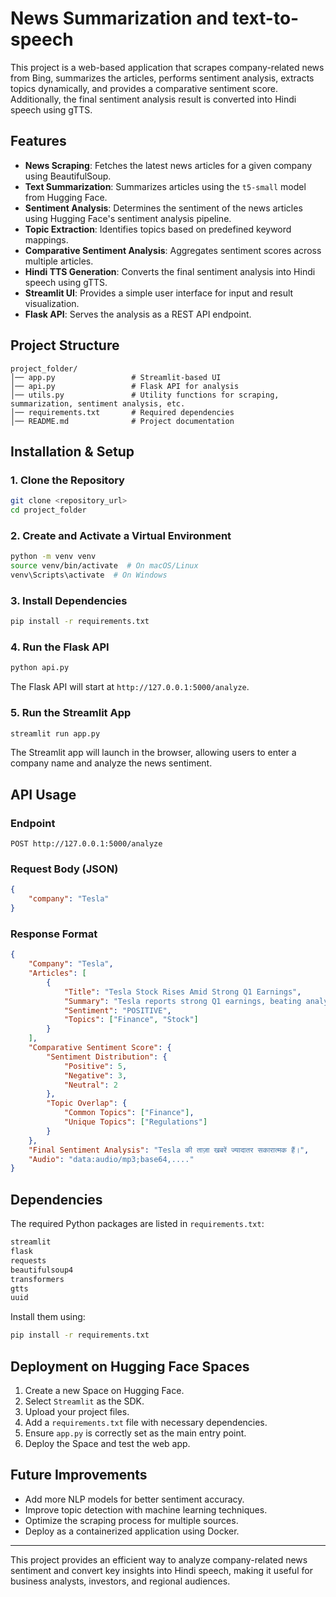 # News Summarization and text-to-speech

This project is a web-based application that scrapes company-related news from Bing, summarizes the articles, performs sentiment analysis, extracts topics dynamically, and provides a comparative sentiment score. Additionally, the final sentiment analysis result is converted into Hindi speech using gTTS.

## Features
- **News Scraping**: Fetches the latest news articles for a given company using BeautifulSoup.
- **Text Summarization**: Summarizes articles using the `t5-small` model from Hugging Face.
- **Sentiment Analysis**: Determines the sentiment of the news articles using Hugging Face's sentiment analysis pipeline.
- **Topic Extraction**: Identifies topics based on predefined keyword mappings.
- **Comparative Sentiment Analysis**: Aggregates sentiment scores across multiple articles.
- **Hindi TTS Generation**: Converts the final sentiment analysis into Hindi speech using gTTS.
- **Streamlit UI**: Provides a simple user interface for input and result visualization.
- **Flask API**: Serves the analysis as a REST API endpoint.

## Project Structure
```
project_folder/
│── app.py                 # Streamlit-based UI
│── api.py                 # Flask API for analysis
│── utils.py               # Utility functions for scraping, summarization, sentiment analysis, etc.
│── requirements.txt       # Required dependencies
│── README.md              # Project documentation
```

## Installation & Setup

### 1. Clone the Repository
```sh
git clone <repository_url>
cd project_folder
```

### 2. Create and Activate a Virtual Environment
```sh
python -m venv venv
source venv/bin/activate  # On macOS/Linux
venv\Scripts\activate  # On Windows
```

### 3. Install Dependencies
```sh
pip install -r requirements.txt
```

### 4. Run the Flask API
```sh
python api.py
```

The Flask API will start at `http://127.0.0.1:5000/analyze`.

### 5. Run the Streamlit App
```sh
streamlit run app.py
```

The Streamlit app will launch in the browser, allowing users to enter a company name and analyze the news sentiment.

## API Usage

### Endpoint
```
POST http://127.0.0.1:5000/analyze
```

### Request Body (JSON)
```json
{
    "company": "Tesla"
}
```

### Response Format
```json
{
    "Company": "Tesla",
    "Articles": [
        {
            "Title": "Tesla Stock Rises Amid Strong Q1 Earnings",
            "Summary": "Tesla reports strong Q1 earnings, beating analysts' expectations.",
            "Sentiment": "POSITIVE",
            "Topics": ["Finance", "Stock"]
        }
    ],
    "Comparative Sentiment Score": {
        "Sentiment Distribution": {
            "Positive": 5,
            "Negative": 3,
            "Neutral": 2
        },
        "Topic Overlap": {
            "Common Topics": ["Finance"],
            "Unique Topics": ["Regulations"]
        }
    },
    "Final Sentiment Analysis": "Tesla की ताज़ा खबरें ज्यादातर सकारात्मक हैं।",
    "Audio": "data:audio/mp3;base64,...."
}
```

## Dependencies
The required Python packages are listed in `requirements.txt`:
```txt
streamlit
flask
requests
beautifulsoup4
transformers
gtts
uuid
```
Install them using:
```sh
pip install -r requirements.txt
```

## Deployment on Hugging Face Spaces
1. Create a new Space on Hugging Face.
2. Select `Streamlit` as the SDK.
3. Upload your project files.
4. Add a `requirements.txt` file with necessary dependencies.
5. Ensure `app.py` is correctly set as the main entry point.
6. Deploy the Space and test the web app.

## Future Improvements
- Add more NLP models for better sentiment accuracy.
- Improve topic detection with machine learning techniques.
- Optimize the scraping process for multiple sources.
- Deploy as a containerized application using Docker.

---
This project provides an efficient way to analyze company-related news sentiment and convert key insights into Hindi speech, making it useful for business analysts, investors, and regional audiences.


